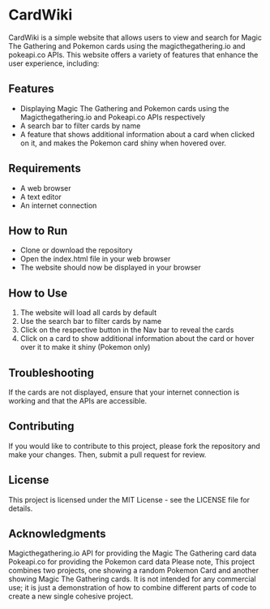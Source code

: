 # CardWiki
CardWiki is a simple website that allows users to view and search for Magic The Gathering and Pokemon cards using the magicthegathering.io and pokeapi.co APIs. This website offers a variety of features that enhance the user experience, including:

## Features
- Displaying Magic The Gathering and Pokemon cards using the Magicthegathering.io and Pokeapi.co APIs respectively
- A search bar to filter cards by name
- A feature that shows additional information about a card when clicked on it, and makes the Pokemon card shiny when hovered over.
## Requirements
- A web browser
- A text editor
- An internet connection
## How to Run
- Clone or download the repository
- Open the index.html file in your web browser
- The website should now be displayed in your browser
## How to Use
1. The website will load all cards by default
2. Use the search bar to filter cards by name
3. Click on the respective button in the Nav bar to reveal the cards
4. Click on a card to show additional information about the card or hover over it to make it shiny (Pokemon only)
## Troubleshooting
If the cards are not displayed, ensure that your internet connection is working and that the APIs are accessible.
## Contributing
If you would like to contribute to this project, please fork the repository and make your changes. Then, submit a pull request for review.

## License
This project is licensed under the MIT License - see the LICENSE file for details.

## Acknowledgments
Magicthegathering.io API for providing the Magic The Gathering card data
Pokeapi.co for providing the Pokemon card data
Please note, This project combines two projects, one showing a random Pokemon Card and another showing Magic The Gathering cards. It is not intended for any commercial use; it is just a demonstration of how to combine different parts of code to create a new single cohesive project.
